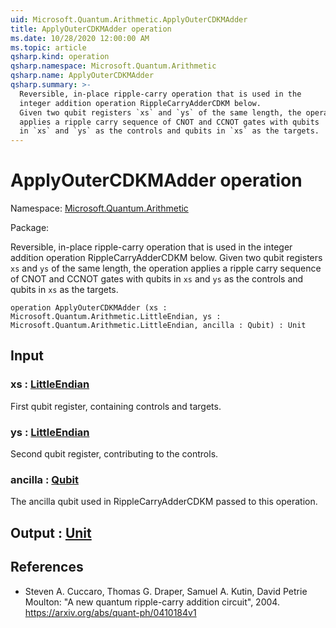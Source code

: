 ```yaml
---
uid: Microsoft.Quantum.Arithmetic.ApplyOuterCDKMAdder
title: ApplyOuterCDKMAdder operation
ms.date: 10/28/2020 12:00:00 AM
ms.topic: article
qsharp.kind: operation
qsharp.namespace: Microsoft.Quantum.Arithmetic
qsharp.name: ApplyOuterCDKMAdder
qsharp.summary: >-
  Reversible, in-place ripple-carry operation that is used in the
  integer addition operation RippleCarryAdderCDKM below.
  Given two qubit registers `xs` and `ys` of the same length, the operation
  applies a ripple carry sequence of CNOT and CCNOT gates with qubits
  in `xs` and `ys` as the controls and qubits in `xs` as the targets.
---
```


# ApplyOuterCDKMAdder operation

Namespace: [Microsoft.Quantum.Arithmetic](xref:Microsoft.Quantum.Arithmetic)

Package: [](https://nuget.org/packages/)


Reversible, in-place ripple-carry operation that is used in theinteger addition operation RippleCarryAdderCDKM below.Given two qubit registers `xs` and `ys` of the same length, the operationapplies a ripple carry sequence of CNOT and CCNOT gates with qubitsin `xs` and `ys` as the controls and qubits in `xs` as the targets.

```qsharp
operation ApplyOuterCDKMAdder (xs : Microsoft.Quantum.Arithmetic.LittleEndian, ys : Microsoft.Quantum.Arithmetic.LittleEndian, ancilla : Qubit) : Unit
```


## Input

### xs : [LittleEndian](xref:Microsoft.Quantum.Arithmetic.LittleEndian)

First qubit register, containing controls and targets.


### ys : [LittleEndian](xref:Microsoft.Quantum.Arithmetic.LittleEndian)

Second qubit register, contributing to the controls.


### ancilla : [Qubit](xref:microsoft.quantum.lang-ref.qubit)

The ancilla qubit used in RippleCarryAdderCDKM passed to this operation.



## Output : [Unit](xref:microsoft.quantum.lang-ref.unit)



## References

- Steven A. Cuccaro, Thomas G. Draper, Samuel A. Kutin, David  Petrie Moulton: "A new quantum ripple-carry addition circuit", 2004.  https://arxiv.org/abs/quant-ph/0410184v1